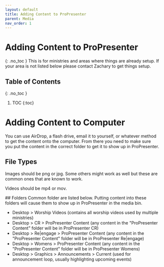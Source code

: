 ```yaml
---
layout: default
title: Adding Content to ProPresenter
parent: Media
nav_order: 1
---
```


# Adding Content to ProPresenter
{: .no_toc }
This is for ministries and areas where things are already setup. If your area is not listed below please contact Zachary to get things setup.

## Table of Contents
{: .no_toc }

1. TOC
{:toc}

# Adding Content to Computer
You can use AirDrop, a flash drive, email it to yourself, or whatever method to get the content onto the computer. From there you need to make sure you put the content in the correct folder to get it to show up in ProPresenter.

## File Types
Images should be png or jpg. Some others might work as well but these are common ones that are known to work.

Videos should be mp4 or mov.

<div style="break-after:page"></div>
## Folders
Common folder are listed below. Putting content into these folders will cause them to show up in ProPresenter in the media bin.

- Desktop > Worship Videos (contains all worship videos used by multiple ministries)
- Desktop > CR > ProPresenter Content (any content in the "ProPresenter Content" folder will be in ProPresenter CR)
- Desktop > Re\|engage > ProPresenter Content (any content in the "ProPresenter Content" folder will be in ProPresenter Re\|engage)
- Desktop > Womens > ProPresenter Content (any content in the "ProPresenter Content" folder will be in ProPresenter Womens)
- Desktop > Graphics > Announcements > Current (used for announcement loop, usually highlighting upcoming events)
